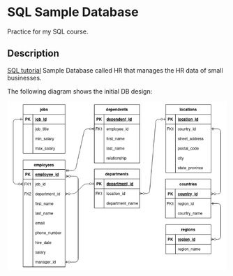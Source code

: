 # SQL Sample Database

Practice for my SQL course.

## Description

[SQL tutorial](https://www.sqltutorial.org) Sample Database called HR that manages the HR data of small businesses.

The following diagram shows the initial DB design:

![DB diagram](HR_diagram.png)

